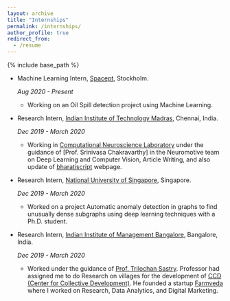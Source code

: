 ```yaml
---
layout: archive
title: "Internships"
permalink: /internships/
author_profile: true
redirect_from:
  - /resume
---
```


{% include base_path %}


* Machine Learning Intern, [Spacept](https://spacept.com/), Stockholm.                                                                   
   
   *Aug 2020 - Present*

  * Working on an Oil Spill detection project using Machine Learning.

* Research Intern, [Indian Institute of Technology Madras](https://www.iitm.ac.in/), Chennai, India.
   
   *Dec 2019 - March 2020*
  
  * Working in [Computational Neuroscience Laboratory](https://biotech.iitm.ac.in/Faculty/CNS_LAB/home.html) under the guidance of [Prof. Srinivasa Chakravarthy] in the Neuromotive team on Deep Learning and Computer Vision, Article Writing, and also update of [bharatiscript](https://bharatiscript.com/) webpage.

* Research Intern, [National University of Singapore](http://www.nus.edu.sg/), Singapore.
   
   *Dec 2019 - March 2020*
 
  * Worked on a project Automatic anomaly detection in graphs to find unusually dense subgraphs using deep learning techniques with
    a Ph.D. student.

* Research Intern, [Indian Institute of Management Bangalore](https://www.iimb.ac.in/home), Bangalore, India.
  
  *Dec 2019 - March 2020*
  
  * Worked under the guidance of [Prof. Trilochan Sastry](https://www.iimb.ac.in/user/138/trilochan-sastry). Professor had 
  assigned me to do Research on villages for the development of [CCD (Center for Collective Development)](https://ccd.ngo/).
  He founded a startup [Farmveda](https://www.farmveda.in/) where I worked on Research, Data Analytics, and Digital Marketing.

